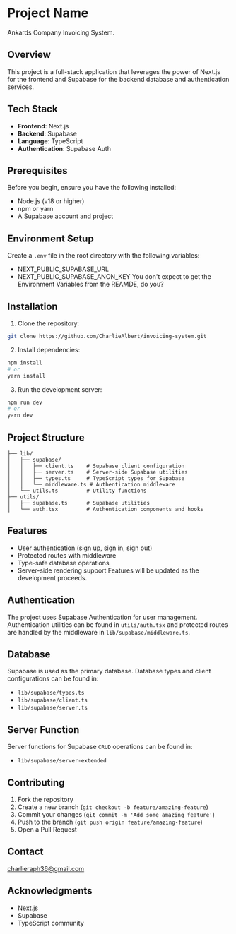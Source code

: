 # Project Name

Ankards Company Invoicing System.

## Overview

This project is a full-stack application that leverages the power of Next.js for the frontend and Supabase for the backend database and authentication services.

## Tech Stack

- **Frontend**: Next.js
- **Backend**: Supabase
- **Language**: TypeScript
- **Authentication**: Supabase Auth

## Prerequisites

Before you begin, ensure you have the following installed:

- Node.js (v18 or higher)
- npm or yarn
- A Supabase account and project

## Environment Setup

Create a `.env` file in the root directory with the following variables:

- NEXT_PUBLIC_SUPABASE_URL
- NEXT_PUBLIC_SUPABASE_ANON_KEY
You don't expect to get the Environment Variables from the REAMDE, do you?

## Installation

1. Clone the repository:

```bash
git clone https://github.com/CharlieAlbert/invoicing-system.git
```

2. Install dependencies:

```bash
npm install
# or
yarn install
```

3. Run the development server:

```bash
npm run dev
# or
yarn dev
```

## Project Structure

```
├── lib/
│   ├── supabase/
│   │   ├── client.ts    # Supabase client configuration
│   │   ├── server.ts    # Server-side Supabase utilities
│   │   ├── types.ts     # TypeScript types for Supabase
│   │   └── middleware.ts # Authentication middleware
│   └── utils.ts         # Utility functions
├── utils/
│   ├── supabase.ts      # Supabase utilities
│   └── auth.tsx         # Authentication components and hooks
```

## Features

- User authentication (sign up, sign in, sign out)
- Protected routes with middleware
- Type-safe database operations
- Server-side rendering support
Features will be updated as the development proceeds.

## Authentication

The project uses Supabase Authentication for user management. Authentication utilities can be found in `utils/auth.tsx` and protected routes are handled by the middleware in `lib/supabase/middleware.ts`.

## Database

Supabase is used as the primary database. Database types and client configurations can be found in:

- `lib/supabase/types.ts`
- `lib/supabase/client.ts`
- `lib/supabase/server.ts`

## Server Function

Server functions for Supabase `CRUD` operations can be found in:

- `lib/supabase/server-extended`

## Contributing

1. Fork the repository
2. Create a new branch (`git checkout -b feature/amazing-feature`)
3. Commit your changes (`git commit -m 'Add some amazing feature'`)
4. Push to the branch (`git push origin feature/amazing-feature`)
5. Open a Pull Request

## Contact

charlieraph36@gmail.com

## Acknowledgments

- Next.js
- Supabase
- TypeScript community

